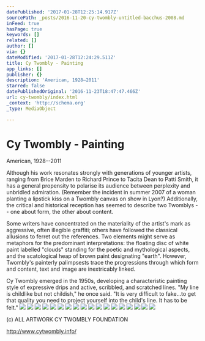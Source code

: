 ```yaml
---
datePublished: '2017-01-28T12:25:14.917Z'
sourcePath: _posts/2016-11-20-cy-twombly-untitled-bacchus-2008.md
inFeed: true
hasPage: true
keywords: []
related: []
author: []
via: {}
dateModified: '2017-01-28T12:24:29.511Z'
title: Cy Twombly - Painting
app_links: []
publisher: {}
description: 'American, 1928–2011'
starred: false
datePublishedOriginal: '2016-11-23T18:47:47.466Z'
url: cy-twombly/index.html
_context: 'http://schema.org'
_type: MediaObject

---
```

# Cy Twombly - Painting

American, 1928--2011

Although his work resonates strongly with generations of younger artists, ranging from Brice Marden to Richard Prince to Tacita Dean to Patti Smith, it has a general propensity to polarise its audience between perplexity and unbridled admiration. (Remember the incident in summer 2007 of a woman planting a lipstick kiss on a Twombly canvas on show in Lyon?) Additionally, the critical and historical reception has seemed to describe two Twomblys -- one about form, the other about content.

Some writers have concentrated on the materiality of the artist's mark as aggressive, often illegible graffiti; others have followed the classical allusions to ferret out the references. Two elements might serve as metaphors for the predominant interpretations: the floating disc of white paint labelled "clouds" standing for the poetic and mythological aspects, and the scatological heap of brown paint designating "earth". However, Twombly's painterly palimpsests trace the progressions through which form and content, text and image are inextricably linked.

Cy Twombly emerged in the 1950s, developing a characteristic painting style of expressive drips and active, scribbled, and scratched lines. "My line is childlike but not childish," he once said. "It is very difficult to fake...to get that quality you need to project yourself into the child's line. It has to be felt."
![](https://the-grid-user-content.s3-us-west-2.amazonaws.com/138ce22e-65d8-43d4-a9d3-746733eb41d0.jpg)
![](https://the-grid-user-content.s3-us-west-2.amazonaws.com/3d1d6193-709d-4a91-9fe7-507ccf603491.jpg)
![](https://the-grid-user-content.s3-us-west-2.amazonaws.com/c1d48dcf-9368-4235-b5f3-b8c46d608457.jpg)
![](https://the-grid-user-content.s3-us-west-2.amazonaws.com/93417389-fb0b-45dc-9bc9-a82989302692.jpg)
![](https://the-grid-user-content.s3-us-west-2.amazonaws.com/32a59f1c-e2a7-499b-a392-090d453147f7.jpg)
![](https://the-grid-user-content.s3-us-west-2.amazonaws.com/6706270a-ba8e-4427-b261-3d9f606635d8.jpg)
![](https://the-grid-user-content.s3-us-west-2.amazonaws.com/aa883f44-ba44-4230-8ffe-7edc5d700e15.jpg)
![](https://the-grid-user-content.s3-us-west-2.amazonaws.com/c325a9a8-8c53-47fb-b958-c41872867299.jpg)
![](https://the-grid-user-content.s3-us-west-2.amazonaws.com/39f12061-4a2a-4a6c-a87e-ba5ad460a1ad.jpg)
![](https://the-grid-user-content.s3-us-west-2.amazonaws.com/345f451c-073a-4cb3-9c51-fda317428010.jpg)
![](https://the-grid-user-content.s3-us-west-2.amazonaws.com/16aef386-89f4-46f0-8b28-72510f1a2b57.jpg)
![](https://the-grid-user-content.s3-us-west-2.amazonaws.com/9b5f1f71-ebe8-4176-b2de-41ae338caff8.jpg)
![](https://the-grid-user-content.s3-us-west-2.amazonaws.com/bd8f59a1-0f29-42bf-a30d-33ceaa4fec02.jpg)
![](https://the-grid-user-content.s3-us-west-2.amazonaws.com/07ee227a-2126-4298-8a76-28c133d5570a.jpg)
![](https://the-grid-user-content.s3-us-west-2.amazonaws.com/ee166917-dbe7-49a0-8aee-c5ee455ceebb.jpg)
![](https://the-grid-user-content.s3-us-west-2.amazonaws.com/636fc877-2cd1-45b0-945a-cba7c6d37876.jpg)
![](https://the-grid-user-content.s3-us-west-2.amazonaws.com/324a7621-1dfc-4a0f-92a5-25deb37c067b.jpg)
![](https://the-grid-user-content.s3-us-west-2.amazonaws.com/16fc89fc-e4ee-4856-93c0-a48cac2de0d1.jpg)

(c) ALL ARTWORK CY TWOMBLY FOUNDATION

http://www.cytwombly.info/